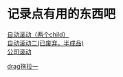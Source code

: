 # 记录点有用的东西吧

[自动滚动（两个child）](http://pzhicong.com/record/auto-scroll/first.html)  
[自动滚动二(已废弃，半成品)](http://pzhicong.com/record/auto-scroll/index.html)  
[公司滚动](http://pzhicong.com/record/auto-scroll/company.html)  


[drag拖拉一](http://pzhicong.com/record/drag/index.html)